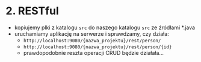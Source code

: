 # 2. RESTful

- kopiujemy plki z katalogu `src` do naszego katalogu `src` ze źródłami \*.java
- uruchamiamy aplikację na serwerze i sprawdzamy, czy działa:
  - `http://localhost:9080/{nazwa_projektu}/rest/person/`
  - `http://localhost:9080/{nazwa_projektu}/rest/person/{id}`
  - prawdopodobnie reszta operacji CRUD będzie działała...
